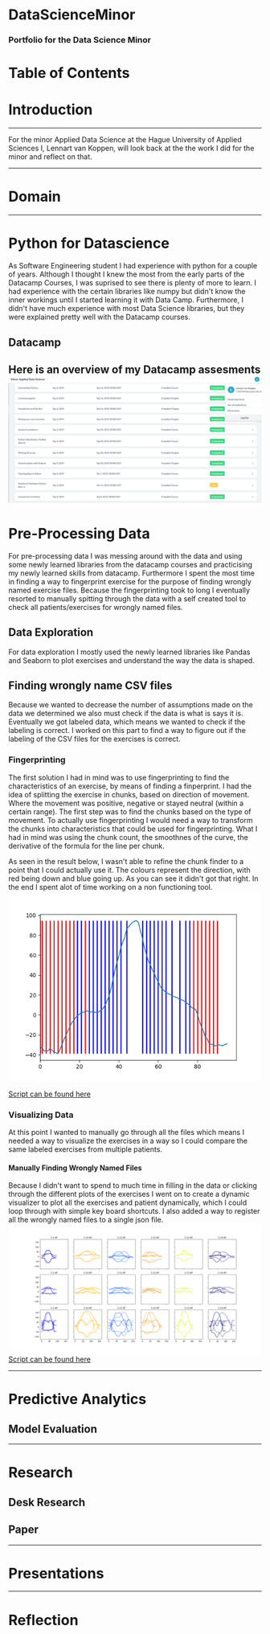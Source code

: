 # DataScienceMinor
### Portfolio for the Data Science Minor

Table of Contents
==================

# Introduction
---
For the minor Applied Data Science at the Hague University of Applied Sciences I, Lennart van Koppen, will look back at the the work I did for the minor and reflect on that. 

---
# Domain
---
# Python for Datascience
As Software Engineering student I had experience with python for a couple of years. Although I thought I knew the most from the early parts of the Datacamp Courses, I was suprised to see there is plenty of more to learn. I had experience with the certain libraries like numpy but didn't know the inner workings until I started learning it with Data Camp. Furthermore, I didn't have much experience with most Data Science libraries, but they were explained pretty well with the Datacamp courses. 
## Datacamp
Here is an overview of my Datacamp assesments
![DatacampAssesments](/images/Datacamp.png)
---
# Pre-Processing Data
For pre-processing data I was messing around with the data and using some newly learned libraries from the datacamp courses and practicising my newly learned skills from datacamp. Furthermore I spent the most time in finding a way to fingerprint exercise for the purpose of finding wrongly named exercise files. Because the fingerprinting took to long I eventually resorted to manually spitting through the data with a self created tool to check all patients/exercises for wrongly named files. 
## Data Exploration
For data exploration I mostly used the newly learned libraries like Pandas and Seaborn to plot exercises and understand the way the data is shaped. 
## Finding wrongly name CSV files
Because we wanted to decrease the number of assumptions made on the data we determined we also must check if the data is what is says it is. Eventually we got labeled data, which means we wanted to check if the labeling is correct. I worked on this part to find a way to figure out if the labeling of the CSV files for the exercises is correct. 
### Fingerprinting
The first solution I had in mind was to use fingerprinting to find the characteristics of an exercise, by means of finding a finperprint. I had the idea of splitting the exercise in chunks, based on direction of movement. Where the movement was positive, negative or stayed neutral (within a certain range). The first step was to find the chunks based on the type of movement. To actually use fingerprinting I would need a way to transform the chunks into characteristics that could be used for fingerprinting. What I had in mind was using the chunk count, the smoothnes of the curve, the derivative of the formula for the line per chunk. 

As seen in the result below, I wasn't able to refine the chunk finder to a point that I could actually use it. The colours represent the direction, with red being down and blue going up. As you can see it didn't got that right. In the end I spent alot of time working on a non functioning tool.
![Chunkfinder](/images/FoundChunks.png)

[Script can be found here](/Fingerprinting/DataScience/filespotting.py "script located here")
### Visualizing Data
At this point I wanted to manually go through all the files which means I needed a way to visualize the exercises in a way so I could compare the same labeled exercises from multiple patients.
#### Manually Finding Wrongly Named Files
Because I didn't want to spend to much time in filling in the data or clicking through the different plots of the exercises I went on to create a dynamic visualizer to plot all the exercises and patient dynamically, which I could loop through with simple key board shortcuts. I also added a way to register all the wrongly named files to a single json file. 
![Chunkfinder](/images/Dynamicvis.png)
[Script can be found here](/DynamicVisualizer/plot.py "script located here")

---
# Predictive Analytics

## Model Evaluation
---
# Research
## Desk Research
## Paper
---
# Presentations
---
# Reflection
